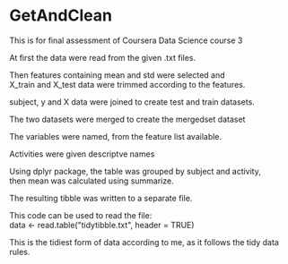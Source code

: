 # GetAndClean  
  
This is for final assessment of Coursera Data Science course 3  
  
At first the data were read from the given .txt files.  
  
Then features containing mean and std were selected and  
X_train and X_test data were trimmed according to the features.  
  
subject, y and X data were joined to create test and train datasets.  
  
The two datasets were merged to create the mergedset dataset  
  
The variables were named, from the feature list available.  
  
Activities were given descriptve names  
  
Using dplyr package, the table was grouped by subject and activity,  
then mean was calculated using summarize.  
  
The resulting tibble was written to a separate file.  

This code can be used to read the file:  
data <- read.table("tidytibble.txt", header = TRUE)  

This is the tidiest form of data according to me, as it follows the tidy data rules.
